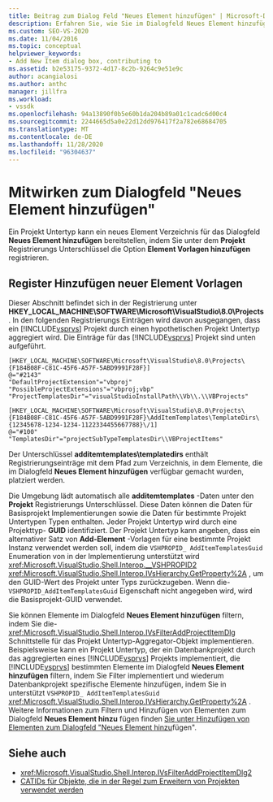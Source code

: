 ```yaml
---
title: Beitrag zum Dialog Feld "Neues Element hinzufügen" | Microsoft-Dokumentation
description: Erfahren Sie, wie Sie im Dialogfeld Neues Element hinzufügen in Visual Studio mitwirken können, indem Sie unter dem Projekt Registrierungs Unterschlüssel die Option Element Vorlagen hinzufügen registrieren.
ms.custom: SEO-VS-2020
ms.date: 11/04/2016
ms.topic: conceptual
helpviewer_keywords:
- Add New Item dialog box, contributing to
ms.assetid: b2e53175-9372-4d17-8c2b-9264c9e51e9c
author: acangialosi
ms.author: anthc
manager: jillfra
ms.workload:
- vssdk
ms.openlocfilehash: 94a13890f0b5e60b1da204b89a01c1cadc6d00c4
ms.sourcegitcommit: 2244665d5a0e22d12dd976417f2a782e68684705
ms.translationtype: MT
ms.contentlocale: de-DE
ms.lasthandoff: 11/28/2020
ms.locfileid: "96304637"
---
```

# <a name="contribute-to-the-add-new-item-dialog-box"></a>Mitwirken zum Dialogfeld "Neues Element hinzufügen"
Ein Projekt Untertyp kann ein neues Element Verzeichnis für das Dialogfeld **Neues Element hinzufügen** bereitstellen, indem Sie unter dem **Projekt** Registrierungs Unterschlüssel die Option **Element Vorlagen hinzufügen** registrieren.

## <a name="register-add-new-item-templates"></a>Register Hinzufügen neuer Element Vorlagen
 Dieser Abschnitt befindet sich in der Registrierung unter **HKEY_LOCAL_MACHINE\SOFTWARE\Microsoft\VisualStudio\8.0\Projects** . In den folgenden Registrierungs Einträgen wird davon ausgegangen, dass ein [!INCLUDE[vsprvs](../../code-quality/includes/vsprvs_md.md)] Projekt durch einen hypothetischen Projekt Untertyp aggregiert wird. Die Einträge für das [!INCLUDE[vsprvs](../../code-quality/includes/vsprvs_md.md)] Projekt sind unten aufgeführt.

```
[HKEY_LOCAL_MACHINE\SOFTWARE\Microsoft\VisualStudio\8.0\Projects\{F184B08F-C81C-45F6-A57F-5ABD9991F28F}]
@="#2143"
"DefaultProjectExtension"="vbproj"
"PossibleProjectExtensions"="vbproj;vbp"
"ProjectTemplatesDir"="visualStudioInstallPath\\Vb\\.\\VBProjects"

[HKEY_LOCAL_MACHINE\SOFTWARE\Microsoft\VisualStudio\8.0\Projects\{F184B08F-C81C-45F6-A57F-5ABD9991F28F}\AddItemTemplates\TemplateDirs\{12345678-1234-1234-1122334455667788}\/1]
@="#100"
"TemplatesDir"="projectSubTypeTemplatesDir\\VBProjectItems"
```

 Der Unterschlüssel **additemtemplates\templatedirs** enthält Registrierungseinträge mit dem Pfad zum Verzeichnis, in dem Elemente, die im Dialogfeld **Neues Element hinzufügen** verfügbar gemacht wurden, platziert werden.

 Die Umgebung lädt automatisch alle **additemtemplates** -Daten unter den **Projekt** Registrierungs Unterschlüssel. Diese Daten können die Daten für Basisprojekt Implementierungen sowie die Daten für bestimmte Projekt Untertypen Typen enthalten. Jeder Projekt Untertyp wird durch eine Projekttyp- **GUID** identifiziert. Der Projekt Untertyp kann angeben, dass ein alternativer Satz von **Add-Element** -Vorlagen für eine bestimmte Projekt Instanz verwendet werden soll, indem die `VSHPROPID_ AddItemTemplatesGuid` Enumeration von in der Implementierung unterstützt wird <xref:Microsoft.VisualStudio.Shell.Interop.__VSHPROPID2> <xref:Microsoft.VisualStudio.Shell.Interop.IVsHierarchy.GetProperty%2A> , um den GUID-Wert des Projekt unter Typs zurückzugeben. Wenn die- `VSHPROPID_AddItemTemplatesGuid` Eigenschaft nicht angegeben wird, wird die Basisprojekt-GUID verwendet.

 Sie können Elemente im Dialogfeld **Neues Element hinzufügen** filtern, indem Sie die- <xref:Microsoft.VisualStudio.Shell.Interop.IVsFilterAddProjectItemDlg> Schnittstelle für das Projekt Untertyp-Aggregator-Objekt implementieren. Beispielsweise kann ein Projekt Untertyp, der ein Datenbankprojekt durch das aggregierten eines [!INCLUDE[vsprvs](../../code-quality/includes/vsprvs_md.md)] Projekts implementiert, die [!INCLUDE[vsprvs](../../code-quality/includes/vsprvs_md.md)] bestimmten Elemente im Dialogfeld **Neues Element hinzufügen** filtern, indem Sie Filter implementiert und wiederum Datenbankprojekt spezifische Elemente hinzufügen, indem Sie in unterstützt `VSHPROPID_ AddItemTemplatesGuid` <xref:Microsoft.VisualStudio.Shell.Interop.IVsHierarchy.GetProperty%2A> . Weitere Informationen zum Filtern und Hinzufügen von Elementen zum Dialogfeld **Neues Element hinzu** fügen finden [Sie unter Hinzufügen von Elementen zum Dialogfeld "Neues Element hinzu](../../extensibility/internals/adding-items-to-the-add-new-item-dialog-boxes.md)fügen".

## <a name="see-also"></a>Siehe auch
- <xref:Microsoft.VisualStudio.Shell.Interop.IVsFilterAddProjectItemDlg2>
- [CATIDs für Objekte, die in der Regel zum Erweitern von Projekten verwendet werden](../../extensibility/internals/catids-for-objects-that-are-typically-used-to-extend-projects.md)
